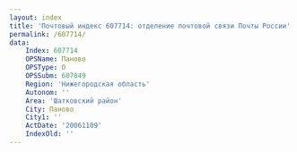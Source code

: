 ```yaml
---
layout: index
title: 'Почтовый индекс 607714: отделение почтовой связи Почты России'
permalink: /607714/
data:
    Index: 607714
    OPSName: Паново
    OPSType: О
    OPSSubm: 607849
    Region: 'Нижегородская область'
    Autonom: ''
    Area: 'Шатковский район'
    City: Паново
    City1: ''
    ActDate: '20061109'
    IndexOld: ''
---
```

